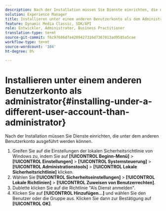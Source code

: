 ```yaml
---
description: Nach der Installation müssen Sie Dienste einrichten, die unter dem anderen Benutzerkonto ausgeführt werden können.
solution: Experience Manager
title: Installieren unter einem anderen Benutzerkonto als dem Administrator
feature: Dynamic Media Classic, SDK/API
role: Entwickler, Administrator, Business Practitioner
translation-type: tm+mt
source-git-commit: f6c97606d7a4209427316d7367013ad9585a5cae
workflow-type: tm+mt
source-wordcount: '104'
ht-degree: 0%

---
```



# Installieren unter einem anderen Benutzerkonto als administrator{#installing-under-a-different-user-account-than-administrator}

Nach der Installation müssen Sie Dienste einrichten, die unter dem anderen Benutzerkonto ausgeführt werden können.

1. Greifen Sie auf die Einstellungen der lokalen Sicherheitsrichtlinie von Windows zu, indem Sie auf **[!UICONTROL Beginn-Menü]** > **[!UICONTROL Einstellungen]** > **[!UICONTROL Systemsteuerung]** > **[!UICONTROL Administrationstools]** > **[!UICONTROL Lokale Sicherheitsrichtlinie]** klicken.
1. Wählen Sie **[!UICONTROL Sicherheitseinstellungen]** > **[!UICONTROL Lokale Richtlinien]** > **[!UICONTROL Zuweisen von Benutzerrechten]**.
1. Dublette klicken Sie auf die Richtlinie &quot;Als Dienst anmelden&quot;.
1. Klicken Sie auf **[!UICONTROL Hinzufügen...]** und wählen Sie den Benutzer oder die Gruppe aus. Klicken Sie dann zur Bestätigung auf **[!UICONTROL OK]**.
